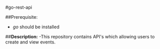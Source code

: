 #go-rest-api

##Prerequisite:
- _go_ should be installed

##**Description:**
-This repository contains API's which allowing users to create and view events.
